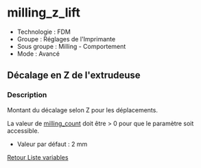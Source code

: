 # milling_z_lift

* Technologie : FDM
* Groupe : Réglages de l'Imprimante
* Sous groupe : Milling - Comportement
* Mode : Avancé

## Décalage en Z de l'extrudeuse

### Description

Montant du décalage selon Z pour les déplacements.

La valeur de [milling_count](milling_count.md) doit être > 0 pour que le paramètre soit accessible.

* Valeur par défaut : 2 mm

[Retour Liste variables](variable_list.md)